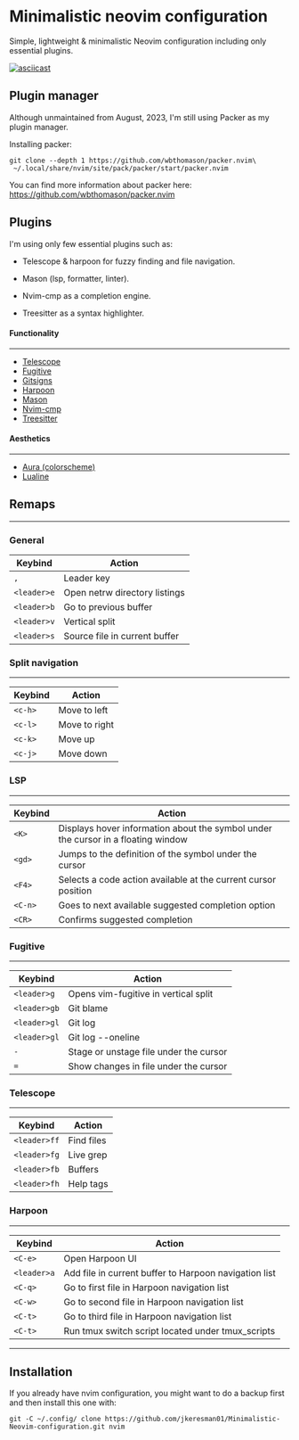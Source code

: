# Minimalistic neovim configuration #
Simple, lightweight & minimalistic Neovim configuration including only essential plugins.

[![asciicast](https://asciinema.org/a/659647.svg)](https://asciinema.org/a/659647)

## Plugin manager ##
Although unmaintained from August, 2023, I'm still using Packer as my plugin manager.

Installing packer:
```
git clone --depth 1 https://github.com/wbthomason/packer.nvim\
 ~/.local/share/nvim/site/pack/packer/start/packer.nvim
```

You can find more information about packer here:
https://github.com/wbthomason/packer.nvim

## Plugins ##
I'm using only few essential plugins such as:

*  Telescope & harpoon for fuzzy finding and file navigation.
  
*  Mason (lsp, formatter, linter).
  
*  Nvim-cmp as a completion engine.
  
*  Treesitter as a syntax highlighter.

#### Functionality #####
***
* [Telescope](https://github.com/nvim-telescope/telescope.nvim)
* [Fugitive](https://github.com/tpope/vim-fugitive)
* [Gitsigns](https://github.com/lewis6991/gitsigns.nvim)
* [Harpoon](https://github.com/ThePrimeagen/harpoon)
* [Mason](https://github.com/williamboman/mason.nvim)
* [Nvim-cmp](https://github.com/hrsh7th/nvim-cmp)
* [Treesitter](https://github.com/nvim-treesitter/nvim-treesitter)

#### Aesthetics #####
***
* [Aura (colorscheme)](https://github.com/techtuner/aura-neovim)
* [Lualine](https://github.com/nvim-lualine/lualine.nvim)

## Remaps ##
***
### General ###

| Keybind       | Action                          |
|---------------|---------------------------------|
| `,`           | Leader key                      |
| `<leader>e`   | Open netrw directory listings   |
| `<leader>b`   | Go to previous buffer           |
| `<leader>v`   | Vertical split                  |
| `<leader>s`   | Source file in current buffer   |

### Split navigation ###
***

| Keybind       | Action         |
|---------------|----------------|
| `<c-h>`       | Move to left   |
| `<c-l>`       | Move to right  |
| `<c-k>`       | Move up        |
| `<c-j>`       | Move down      |

### LSP ###
***

| Keybind       | Action                                                     |
|---------------|------------------------------------------------------------|
| `<K>`         | Displays hover information about the symbol under the cursor in a floating window |
| `<gd>`        | Jumps to the definition of the symbol under the cursor     |
| `<F4>`        | Selects a code action available at the current cursor position |
| `<C-n>`       | Goes to next available suggested completion option         |
| `<CR>`        | Confirms suggested completion                              |

### Fugitive ###
***

| Keybind       | Action                                      |
|---------------|---------------------------------------------|
| `<leader>g`   | Opens vim-fugitive in vertical split        |
| `<leader>gb`  | Git blame                                   |
| `<leader>gl`  | Git log                                     |
| `<leader>gl`  | Git log --oneline                           |
| `-`           | Stage or unstage file under the cursor      |
| `=`           | Show changes in file under the cursor       |

### Telescope ###
***

| Keybind       | Action          |
|---------------|-----------------|
| `<leader>ff`  | Find files      |
| `<leader>fg`  | Live grep       |
| `<leader>fb`  | Buffers         |
| `<leader>fh`  | Help tags       |

### Harpoon ###
***

| Keybind       | Action                                                        |
|---------------|---------------------------------------------------------------|
| `<C-e>`       | Open Harpoon UI                                               |
| `<leader>a`   | Add file in current buffer to Harpoon navigation list         |
| `<C-q>`       | Go to first file in Harpoon navigation list                   |
| `<C-w>`       | Go to second file in Harpoon navigation list                  |
| `<C-t>`       | Go to third file in Harpoon navigation list                   |
| `<C-t>`       | Run tmux switch script located under tmux_scripts             |
***


## Installation ##
If you already have nvim configuration, you might want to do a backup first and then install this one with:
```
git -C ~/.config/ clone https://github.com/jkeresman01/Minimalistic-Neovim-configuration.git nvim
```
